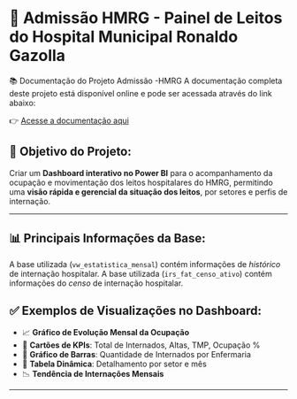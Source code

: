 # 🏥 Admissão HMRG - Painel de Leitos do Hospital Municipal Ronaldo Gazolla

📚 Documentação do Projeto Admissão -HMRG
A documentação completa deste projeto está disponível online e pode ser acessada através do link abaixo:

👉 [Acesse a documentação aqui](https://brenorial.github.io/riosaude_admissao_hmrg/)


## 🎯 Objetivo do Projeto:

Criar um **Dashboard interativo no Power BI** para o acompanhamento da ocupação e movimentação dos leitos hospitalares do HMRG, permitindo uma **visão rápida e gerencial da situação dos leitos**, por setores e perfis de internação.

---

## 📊 Principais Informações da Base:

A base utilizada (`vw_estatistica_mensal`) contém informações de *histórico* de internação hospitalar.
A base utilizada (`irs_fat_censo_ativo`) contém informações do *censo* de internação hospitalar.


## ✅ Exemplos de Visualizações no Dashboard:

* 📈 **Gráfico de Evolução Mensal da Ocupação**
* 🧱 **Cartões de KPIs**: Total de Internados, Altas, TMP, Ocupação %
* 🏥 **Gráfico de Barras**: Quantidade de Internados por Enfermaria
* 📆 **Tabela Dinâmica**: Detalhamento por setor e mês
* 📉 **Tendência de Internações Mensais**

---